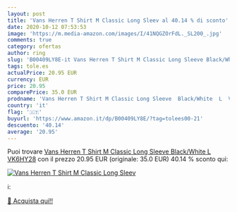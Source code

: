 ```yaml
---
layout: post
title: 'Vans Herren T Shirt M Classic Long Sleev al 40.14 % di sconto'
date: 2020-10-12 07:53:53
image: 'https://m.media-amazon.com/images/I/41NQGZOrFdL._SL200_.jpg'
comments: true
category: ofertas
author: ring
slug: 'B00409LY8E-it Vans Herren T Shirt M Classic Long Sleeve Black/White L...'
tags: tole.es
actualPrice: 20.95 EUR
currency: EUR
price: 20.95
comparePrice: 35.0 EUR
prodname: 'Vans Herren T Shirt M Classic Long Sleeve  Black/White  L  VK6HY28'
country: 'it'
flag: '🇮🇹'
buyurl: 'https://www.amazon.it/dp/B00409LY8E/?tag=tolees00-21'
descuento: '40.14'
average: '20.95'
---
```


Puoi trovare [Vans Herren T Shirt M Classic Long Sleeve  Black/White  L  VK6HY28](https://www.amazon.it/dp/B00409LY8E/?tag=tolees00-21) con il prezzo 20.95 EUR (originale: 35.0 EUR) 40.14 % sconto qui:

[![Vans Herren T Shirt M Classic Long Sleev](https://m.media-amazon.com/images/I/41NQGZOrFdL._SL200_.jpg)](https://www.amazon.it/dp/B00409LY8E/?tag=tolees00-21)

ℹ️:


[🛒 Acquista qui!!](https://www.amazon.it/dp/B00409LY8E/?tag=tolees00-21)
